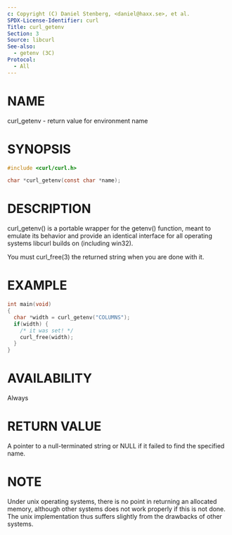 ```yaml
---
c: Copyright (C) Daniel Stenberg, <daniel@haxx.se>, et al.
SPDX-License-Identifier: curl
Title: curl_getenv
Section: 3
Source: libcurl
See-also:
  - getenv (3C)
Protocol:
  - All
---
```


# NAME

curl_getenv - return value for environment name

# SYNOPSIS

~~~c
#include <curl/curl.h>

char *curl_getenv(const char *name);
~~~

# DESCRIPTION

curl_getenv() is a portable wrapper for the getenv() function, meant to
emulate its behavior and provide an identical interface for all operating
systems libcurl builds on (including win32).

You must curl_free(3) the returned string when you are done with it.

# EXAMPLE

~~~c
int main(void)
{
  char *width = curl_getenv("COLUMNS");
  if(width) {
    /* it was set! */
    curl_free(width);
  }
}
~~~

# AVAILABILITY

Always

# RETURN VALUE

A pointer to a null-terminated string or NULL if it failed to find the
specified name.

# NOTE

Under unix operating systems, there is no point in returning an allocated
memory, although other systems does not work properly if this is not done. The
unix implementation thus suffers slightly from the drawbacks of other systems.
